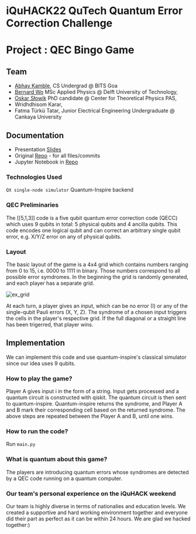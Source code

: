 # iQuHACK22 QuTech Quantum Error Correction Challenge

# Project : QEC Bingo Game

## Team
* [Abhay Kamble](https://github.com/abzsd), CS Undergrad @ BITS Goa
* [Bernard Wo](https://github.com/bernwo) MSc Applied Physics @ Delft University of Technology,
* [Oskar Słowik](https://github.com/Feigenbaum4669) PhD candidate @ Center for Theoretical Physics PAS,
* Wridhdhisom Karar,
* Fatma Türkü Tatar, Junior Electrical Engineering Undergraduate @ Cankaya University

## Documentation
* Presentation [Slides](https://docs.google.com/presentation/d/1AlDr8H5LY_8CyQQnUTHNoNZCA1F4KANMGV6-wCRXGGM/edit?usp=sharing)
* Original [Repo](https://github.com/turkutatar/iQuHACK22) - for all files/commits
* Jupyter Notebook in [Repo](https://github.com/turkutatar/iQuHACK22/blob/QEC-Bingo-v2.0/main.ipynb)

### Technologies Used
```QX single-node simulator``` Quantum-Inspire backend

### QEC Preliminaries 
The [[5,1,3]] code is a five qubit quantum error correction code (QECC) which uses 9 qubits in total: 5 physical qubits and 4 ancilla qubits. This code encodes one logical qubit and can correct an arbitrary single qubit error, e.g. X/Y/Z error on any of physical qubits.

### Layout 
The basic layout of the game is a 4x4 grid which contains numbers ranging from 0 to 15, i.e. 0000 to 1111 in binary. Those numbers correspond to all possible error symdromes. In the beginning the grid is randomly generated, and each player has a separate grid.

![ex_grid](https://user-images.githubusercontent.com/73556839/151690729-09667da5-074a-458c-b45c-01ee4809add7.png)

At each turn, a player gives an input, which can be no error (I) or any of the single-qubit Pauli errors (X, Y, Z). The syndrome of a chosen input triggers the cells in the player's respective grid. If the full diagonal or a straight line has been trigerred, that player wins.

## Implementation 
We can implement this code and use quantum-inspire's classical simulator since our idea uses 9 qubits. 

### How to play the game?
Player A gives input i in the form of a string.
Input gets processed and a quantum circuit is constructed with qiskit.
The quantum circuit is then sent to quantum-inspire.
Quantum-inspire returns the syndrome, and Player A and B mark their corresponding cell based on the returned syndrome.
The above steps are repeated between the Player A and B, until one wins.

### How to run the code?
Run ```main.py```

### What is quantum about this game?
The players are introducing quantum errors whose syndromes are detected by a QEC code running on a quantum computer.

### Our team's personal experience on the iQuHACK weekend
Our team is highly diverse in terms of nationalies and education levels. We created a supportive and hard working environment together and everyone did their part as perfect as it can be within 24 hours. We are glad we hacked together:)






